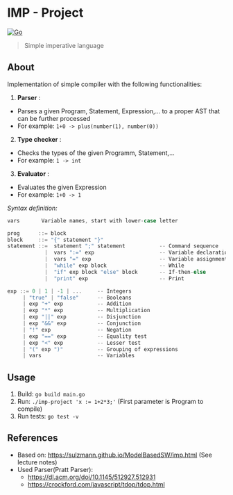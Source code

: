 # IMP - Project

[![Go](https://github.com/daniel-vera-g/imp-language/actions/workflows/go.yml/badge.svg)](https://github.com/daniel-vera-g/imp-language/actions/workflows/go.yml)

> Simple imperative language

## About

Implementation of simple compiler with the following functionalities:

1. **Parser** :

- Parses a given Program, Statement, Expression,... to a proper AST that can be further processed
- For example: `1+0 -> plus(number(1), number(0))`

2. **Type checker** :

- Checks the types of the given Programm, Statement,...
- For example: `1 -> int`

3. **Evaluator** :

- Evaluates the given Expression
- For example: `1+0 -> 1`

_Syntax definition:_

```go
vars       Variable names, start with lower-case letter

prog      ::= block
block     ::= "{" statement "}"
statement ::=  statement ";" statement           -- Command sequence
            |  vars ":=" exp                     -- Variable declaration
            |  vars "=" exp                      -- Variable assignment
            |  "while" exp block                 -- While
            |  "if" exp block "else" block       -- If-then-else
            |  "print" exp                       -- Print

exp ::= 0 | 1 | -1 | ...     -- Integers
     | "true" | "false"      -- Booleans
     | exp "+" exp           -- Addition
     | exp "*" exp           -- Multiplication
     | exp "||" exp          -- Disjunction
     | exp "&&" exp          -- Conjunction
     | "!" exp               -- Negation
     | exp "==" exp          -- Equality test
     | exp "<" exp           -- Lesser test
     | "(" exp ")"           -- Grouping of expressions
     | vars                  -- Variables
```

## Usage

1. Build: `go build main.go`
2. Run: `./imp-project 'x := 1+2*3;'` (First parameter is Program to compile)
3. Run tests: `go test -v`

## References

- Based on: https://sulzmann.github.io/ModelBasedSW/imp.html (See lecture notes)
- Used Parser(Pratt Parser):
  - https://dl.acm.org/doi/10.1145/512927.512931
  - https://crockford.com/javascript/tdop/tdop.html
